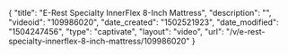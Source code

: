 {
    "title": "E-Rest Specialty InnerFlex 8-Inch Mattress",
    "description": "",
    "videoid": "109986020",
    "date_created": "1502521923",
    "date_modified": "1504247456",
    "type": "captivate",
    "layout": "video",
    "url": "\/v\/e-rest-specialty-innerflex-8-inch-mattress\/109986020"
}
